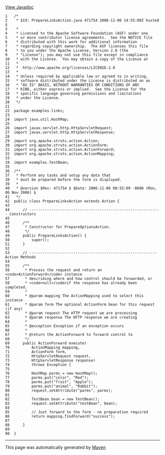 [View Javadoc](../../../apidocs/examples/links/PrepareLinksAction.html.md)


    1   /*
    2    * $Id: PrepareLinksAction.java 471754 2006-11-06 14:55:09Z husted $
    3    *
    4    * Licensed to the Apache Software Foundation (ASF) under one
    5    * or more contributor license agreements.  See the NOTICE file
    6    * distributed with this work for additional information
    7    * regarding copyright ownership.  The ASF licenses this file
    8    * to you under the Apache License, Version 2.0 (the
    9    * "License"); you may not use this file except in compliance
    10   * with the License.  You may obtain a copy of the License at
    11   *
    12   *  http://www.apache.org/licenses/LICENSE-2.0
    13   *
    14   * Unless required by applicable law or agreed to in writing,
    15   * software distributed under the License is distributed on an
    16   * "AS IS" BASIS, WITHOUT WARRANTIES OR CONDITIONS OF ANY
    17   * KIND, either express or implied.  See the License for the
    18   * specific language governing permissions and limitations
    19   * under the License.
    20   */
    21  
    22  package examples.links;
    23  
    24  import java.util.HashMap;
    25  
    26  import javax.servlet.http.HttpServletRequest;
    27  import javax.servlet.http.HttpServletResponse;
    28  
    29  import org.apache.struts.action.Action;
    30  import org.apache.struts.action.ActionForm;
    31  import org.apache.struts.action.ActionForward;
    32  import org.apache.struts.action.ActionMapping;
    33  
    34  import examples.TestBean;
    35  
    36  /**
    37   * Perform any tasks and setup any data that
    38   * must be prepared before the form is displayed.
    39   *
    40   * @version $Rev: 471754 $ $Date: 2006-11-06 08:55:09 -0600 (Mon, 06 Nov 2006) $
    41   */
    42  public class PrepareLinksAction extends Action {
    43  
    44      // ------------------------------------------------------------ Constructors
    45  
    46      /**
    47       * Constructor for PrepareOptionsAction.
    48       */
    49      public PrepareLinksAction() {
    50          super();
    51      }
    52  
    53      // ---------------------------------------------------------- Action Methods
    54  
    55      /**
    56       * Process the request and return an <code>ActionForward</code> instance
    57       * describing where and how control should be forwarded, or
    58       * <code>null</code>if the response has already been completed.
    59       *
    60       * @param mapping The ActionMapping used to select this instance
    61       * @param form The optional ActionForm bean for this request (if any)
    62       * @param request The HTTP request we are processing
    63       * @param response The HTTP response we are creating
    64       *
    65       * @exception Exception if an exception occurs
    66       *
    67       * @return the ActionForward to forward control to
    68       */
    69      public ActionForward execute(
    70          ActionMapping mapping,
    71          ActionForm form,
    72          HttpServletRequest request,
    73          HttpServletResponse response)
    74          throws Exception {
    75  
    76          HashMap parms = new HashMap();
    77          parms.put("color", "Red");
    78          parms.put("fruit", "Apple");
    79          parms.put("animal", "Rabbit");
    80          request.setAttribute("parms", parms);
    81  
    82          TestBean bean = new TestBean();
    83          request.setAttribute("testBean", bean);
    84  
    85          // Just forward to the form - no preparation required
    86          return mapping.findForward("success");
    87  
    88      }
    89  
    90  }

------------------------------------------------------------------------

This page was automatically generated by [Maven](http://maven.apache.org/)
